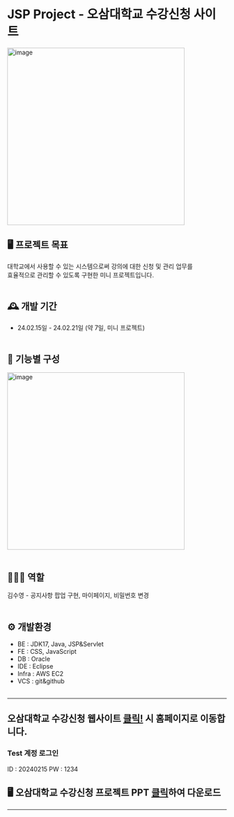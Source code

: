 # JSP Project - 오삼대학교 수강신청 사이트
<img width="407" alt="image" src="https://github.com/kimjeong-eun/shopProject/assets/150898767/d8c74651-eccf-4acc-abd6-41e3df41be24">

## 🖥️ 프로젝트 목표
대학교에서 사용할 수 있는 시스템으로써 강의에 대한 신청 및 관리 업무를<br>
효율적으로 관리할 수 있도록 구현한 미니 프로젝트입니다.
<br><br>

## 🕰️ 개발 기간
* 24.02.15일 - 24.02.21일 (약 7일, 미니 프로젝트)
<br><br>

## 📌 기능별 구성
<img width="407" alt="image" src="https://github.com/kimjeong-eun/shopProject/assets/150898767/ea996c70-01cc-44d1-8672-485401ff6cef">
<br><br>

## 🧑‍🤝‍🧑 역할
김수영 - 공지사항 팝업 구현, 마이페이지, 비밀번호 변경
<br><br>

## ⚙️ 개발환경
* BE : JDK17, Java, JSP&Servlet 
* FE : CSS, JavaScript
* DB : Oracle
* IDE : Eclipse
* Infra : AWS EC2
* VCS : git&github
<br><br>

***

## 오삼대학교 수강신청 웹사이트 <a href="http:192.168.0.142:8011/courseRegistration/sugang/Login.jsp" target=_blank >클릭!</a> 시 홈페이지로 이동합니다.

### Test 계정 로그인
ID : 20240215
PW : 1234

## 🖥️ 오삼대학교 수강신청 프로젝트 PPT <a href="https://github.com/suweeety/jspProject/files/15196038/default.pdf" >클릭</a>하여 다운로드

***

